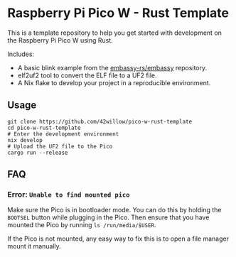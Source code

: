 # Raspberry Pi Pico W - Rust Template

This is a template repository to help you get started with development on the Raspberry Pi Pico W using Rust.

Includes:

- A basic blink example from the [embassy-rs/embassy](https://github.com/embassy-rs/embassy/blob/main/examples/rp/src/bin/wifi_blinky.rs) repository.
- elf2uf2 tool to convert the ELF file to a UF2 file.
- A Nix flake to develop your project in a reproducible environment.

## Usage

```shell
git clone https://github.com/42willow/pico-w-rust-template
cd pico-w-rust-template
# Enter the development environment
nix develop
# Upload the UF2 file to the Pico
cargo run --release
```

## FAQ

### Error: `Unable to find mounted pico`

Make sure the Pico is in bootloader mode. You can do this by holding the `BOOTSEL` button while plugging in the Pico. Then ensure that you have mounted the Pico by running `ls /run/media/$USER`.

If the Pico is not mounted, any easy way to fix this is to open a file manager mount it manually.
